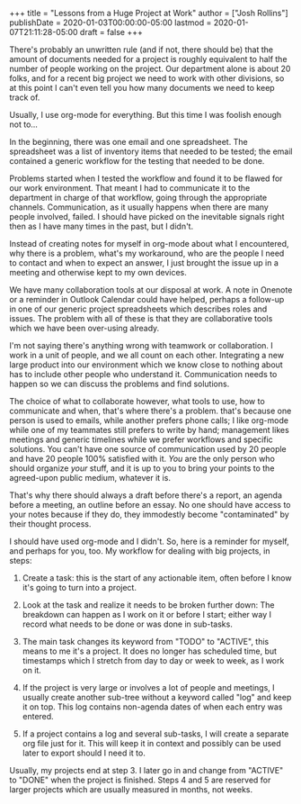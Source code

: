 +++
title = "Lessons from a Huge Project at Work"
author = ["Josh Rollins"]
publishDate = 2020-01-03T00:00:00-05:00
lastmod = 2020-01-07T21:11:28-05:00
draft = false
+++

There's probably an unwritten rule (and if not, there should be) that the amount of documents needed for a project is roughly equivalent to half the number of people working on the project. Our department alone is about 20 folks, and for a recent big project we need to work with other divisions, so at this point I can't even tell you how many documents we need to keep track of.

Usually, I use org-mode for everything. But this time I was foolish enough not to...

<!--more-->

In the beginning, there was one email and one spreadsheet. The spreadsheet was a list of inventory items that needed to be tested; the email contained a generic workflow for the testing that needed to be done.

Problems started when I tested the workflow and found it to be flawed for our work environment. That meant I had to communicate it to the department in charge of that workflow, going through the appropriate channels. Communication, as it usually happens when there are many people involved, failed. I should have picked on the inevitable signals right then as I have many times in the past, but I didn't.

Instead of creating notes for myself in org-mode about what I encountered, why there is a problem, what's my workaround, who are the people I need to contact and when to expect an answer, I just brought the issue up in a meeting and otherwise kept to my own devices.

We have many collaboration tools at our disposal at work. A note in Onenote or a reminder in Outlook Calendar could have helped, perhaps a follow-up in one of our generic project spreadsheets which describes roles and issues. The problem with all of these is that they are collaborative tools which we have been over-using already.

I'm not saying there's anything wrong with teamwork or collaboration. I work in a unit of people, and we all count on each other. Integrating a new large product into our environment which we know close to nothing about has to include other people who understand it. Communication needs to happen so we can discuss the problems and find solutions.

The choice of what to collaborate however, what tools to use, how to communicate and when, that's where there's a problem. that's because one person is used to emails, while another prefers phone calls; I like org-mode while one of my teammates still prefers to write by hand; management likes meetings and generic timelines while we prefer workflows and specific solutions. You can't have one source of communication used by 20 people and have 20 people 100% satisfied with it. _You_ are the only person who should organize _your_ stuff, and it is up to you to bring your points to the agreed-upon public medium, whatever it is.

That's why there should always a draft before there's a report, an agenda before a meeting, an outline before an essay. No one should have access to your notes because if they do, they immodestly become "contaminated" by their thought process.

I should have used org-mode and I didn't. So, here is a reminder for myself, and perhaps for you, too. My workflow for dealing with big projects, in steps:

1.  Create a task: this is the start of any actionable item, often before I know it's going to turn into a project.

2.  Look at the task and realize it needs to be broken further down: The breakdown can happen as I work on it or before I start; either way I record what needs to be done or was done in sub-tasks.

3.  The main task changes its keyword from "TODO" to "ACTIVE", this means to me it's a project. It does no longer has scheduled time, but timestamps which I stretch from day to day or week to week, as I work on it.

4.  If the project is very large or involves a lot of people and meetings, I usually create another sub-tree without a keyword called "log" and keep it on top. This log contains non-agenda dates of when each entry was entered.

5.  If a project contains a log and several sub-tasks, I will create a separate org file just for it. This will keep it in context and possibly can be used later to export should I need it to.

Usually, my projects end at step 3. I later go in and change from "ACTIVE" to "DONE" when the project is finished. Steps 4 and 5 are reserved for larger projects which are usually measured in months, not weeks.